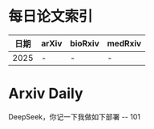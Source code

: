 # 每日论文索引

| 日期 | arXiv | bioRxiv | medRxiv |
|------|-------|---------|---------|
| 2025 | - | - | - |









































































































# Arxiv Daily


DeepSeek，你记一下我做如下部署 -- 101
